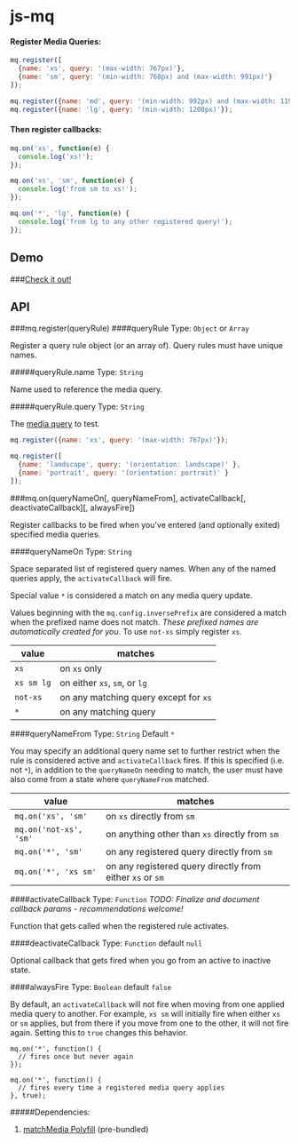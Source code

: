 # js-mq

#### Register Media Queries:
```js
mq.register([
  {name: 'xs', query: '(max-width: 767px)'},
  {name: 'sm', query: '(min-width: 768px) and (max-width: 991px)'}
]);
```
```js
mq.register({name: 'md', query: '(min-width: 992px) and (max-width: 1199px)'});
mq.register({name: 'lg', query: '(min-width: 1200px)'});
```

#### Then register callbacks:
```js
mq.on('xs', function(e) {
  console.log('xs!');
});
```
```js
mq.on('xs', 'sm', function(e) {
  console.log('from sm to xs!');
});
```
```js
mq.on('*', 'lg', function(e) {
  console.log('from lg to any other registered query!');
});
```

## Demo
###[Check it out!](https://dontgoplastic.github.io/js-mq/demo)

## API

###mq.register(queryRule)
####queryRule
Type: `Object` or `Array`

Register a query rule object (or an array of). Query rules must have unique names.  

#####queryRule.name
Type: `String`

Name used to reference the media query.

#####queryRule.query
Type: `String`

The [media query](https://developer.mozilla.org/en-US/docs/Web/CSS/Media_Queries/Using_media_queries#Syntax) to test.

```js
mq.register({name: 'xs', query: '(max-width: 767px)'});
```
```js
mq.register([
  {name: 'landscape', query: '(orientation: landscape)' },
  {name: 'portrait', query: '(orientation: portrait)' }
]);
```


###mq.on(queryNameOn[, queryNameFrom], activateCallback[, deactivateCallback][, alwaysFire])

Register callbacks to be fired when you've entered (and optionally exited) specified media queries.

####queryNameOn
Type: `String`

Space separated list of registered query names. When any of the named queries apply, the `activateCallback` will fire.

Special value `*` is considered a match on any media query update.

Values beginning with the `mq.config.inversePrefix` are considered a match when the prefixed name does not match. _These prefixed names are automatically created for you_. To use `not-xs` simply register `xs`.

value | matches
--- | ---
`xs` | on `xs` only
`xs sm lg` | on either `xs`, `sm`, or `lg`
`not-xs` | on any matching query except for `xs`
`*` | on any matching query

####queryNameFrom
Type: `String` Default `*`

You may specify an additional query name set to further restrict when the rule is considered active and `activateCallback` fires. If this is specified (i.e. not `*`), in addition to the `queryNameOn` needing to match, the user must have also come from a state where `queryNameFrom` matched.

value | matches
--- | ---
`mq.on('xs', 'sm'` | on `xs` directly from `sm`  
`mq.on('not-xs', 'sm'` | on anything other than `xs` directly from `sm`
`mq.on('*', 'sm'` | on any registered query directly from `sm`
`mq.on('*', 'xs sm'` | on any registered query directly from either `xs` or `sm`


####activateCallback
Type: `Function` _TODO: Finalize and document callback params - recommendations welcome!_

Function that gets called when the registered rule activates.

####deactivateCallback
Type: `Function` default `null`

Optional callback that gets fired when you go from an active to inactive state.

####alwaysFire
Type: `Boolean` default `false`

By default, an `activateCallback` will not fire when moving from one applied media query to another. For example, `xs sm` will initially fire when either `xs` or `sm` applies, but from there if you move from one to the other, it will not fire again. Setting this to `true` changes this behavior.

```
mq.on('*', function() {
  // fires once but never again 
});

mq.on('*', function() {
  // fires every time a registered media query applies
}, true);
```


#####Dependencies:
1. [matchMedia Polyfill](https://github.com/paulirish/matchMedia.js) (pre-bundled)
